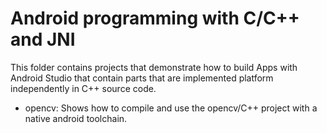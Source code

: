 Android programming with C/C++ and JNI
======================================

This folder contains projects that demonstrate how to build Apps with Android Studio that contain parts that are implemented platform independently in C++ source code.

* opencv: Shows how to compile and use the opencv/C++ project with a native android toolchain. 